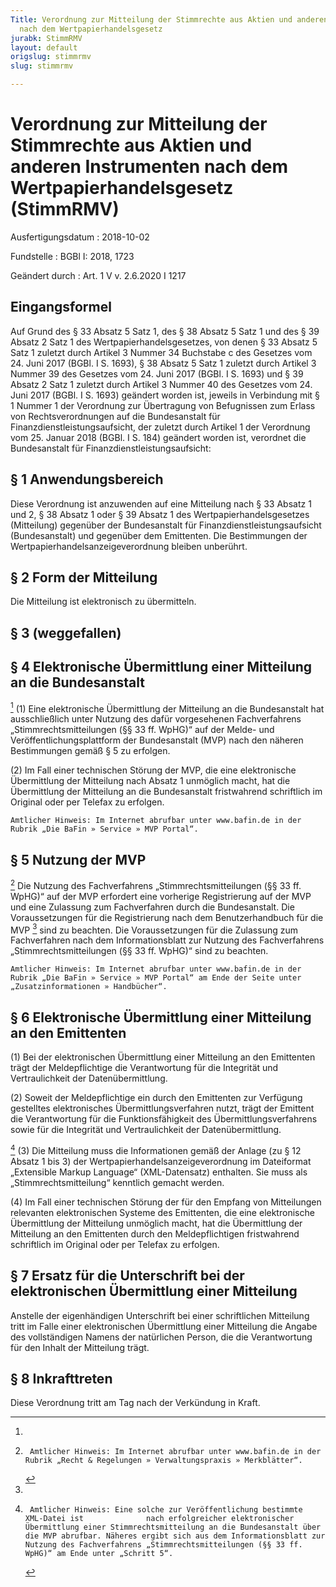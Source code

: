 ```yaml
---
Title: Verordnung zur Mitteilung der Stimmrechte aus Aktien und anderen Instrumenten
  nach dem Wertpapierhandelsgesetz
jurabk: StimmRMV
layout: default
origslug: stimmrmv
slug: stimmrmv

---
```


# Verordnung zur Mitteilung der Stimmrechte aus Aktien und anderen Instrumenten nach dem Wertpapierhandelsgesetz (StimmRMV)

Ausfertigungsdatum
:   2018-10-02

Fundstelle
:   BGBl I: 2018, 1723

Geändert durch
:   Art. 1 V v. 2.6.2020 I 1217


## Eingangsformel

Auf Grund des § 33 Absatz 5 Satz 1, des § 38 Absatz 5 Satz 1 und des § 39 Absatz 2 Satz 1 des Wertpapierhandelsgesetzes, von denen § 33 Absatz 5 Satz 1 zuletzt durch Artikel 3 Nummer 34 Buchstabe c des Gesetzes vom 24. Juni 2017 (BGBl. I S. 1693), § 38 Absatz 5 Satz 1 zuletzt durch Artikel 3 Nummer 39 des Gesetzes vom 24. Juni 2017 (BGBl. I S. 1693) und § 39 Absatz 2 Satz 1 zuletzt durch Artikel 3 Nummer 40 des Gesetzes vom 24. Juni 2017 (BGBl. I S. 1693) geändert worden ist, jeweils in Verbindung mit § 1 Nummer 1 der Verordnung zur Übertragung von Befugnissen zum Erlass von Rechtsverordnungen auf die Bundesanstalt für Finanzdienstleistungsaufsicht, der zuletzt durch Artikel 1 der Verordnung vom 25. Januar 2018 (BGBl. I S. 184) geändert worden ist, verordnet die Bundesanstalt für Finanzdienstleistungsaufsicht:


## § 1 Anwendungsbereich

Diese Verordnung ist anzuwenden auf eine Mitteilung nach § 33 Absatz 1 und 2, § 38 Absatz 1 oder § 39 Absatz 1 des Wertpapierhandelsgesetzes (Mitteilung) gegenüber der Bundesanstalt für Finanzdienstleistungsaufsicht (Bundesanstalt) und gegenüber dem Emittenten. Die Bestimmungen der Wertpapierhandelsanzeigeverordnung bleiben unberührt.


## § 2 Form der Mitteilung

Die Mitteilung ist elektronisch zu übermitteln.


## § 3 (weggefallen)



## § 4 Elektronische Übermittlung einer Mitteilung an die Bundesanstalt

[^F804350_01_BJNR172300018BJNE000501360]
(1) Eine elektronische Übermittlung der Mitteilung an die Bundesanstalt hat ausschließlich unter Nutzung des dafür vorgesehenen Fachverfahrens „Stimmrechtsmitteilungen (§§ 33 ff. WpHG)“ auf der Melde- und Veröffentlichungsplattform der Bundesanstalt (MVP)
nach den näheren Bestimmungen gemäß § 5 zu erfolgen.

(2) Im Fall einer technischen Störung der MVP, die eine elektronische Übermittlung der Mitteilung nach Absatz 1 unmöglich macht, hat die Übermittlung der Mitteilung an die Bundesanstalt fristwahrend schriftlich im Original oder per Telefax zu erfolgen.

    Amtlicher Hinweis: Im Internet abrufbar unter www.bafin.de in der Rubrik „Die BaFin » Service » MVP Portal“.
[^F804350_01_BJNR172300018BJNE000501360]: 

## § 5 Nutzung der MVP

[^F804350_02_BJNR172300018BJNE000600000]
Die Nutzung des Fachverfahrens „Stimmrechtsmitteilungen (§§ 33 ff. WpHG)“ auf der MVP erfordert eine vorherige Registrierung auf der MVP und eine Zulassung zum Fachverfahren durch die Bundesanstalt. Die Voraussetzungen für die Registrierung nach dem Benutzerhandbuch für die MVP
[^F804350_03_BJNR172300018BJNE000600000]
sind zu beachten. Die Voraussetzungen für die Zulassung zum Fachverfahren nach dem Informationsblatt zur Nutzung des Fachverfahrens „Stimmrechtsmitteilungen (§§ 33 ff. WpHG)“
sind zu beachten.

    Amtlicher Hinweis: Im Internet abrufbar unter www.bafin.de in der Rubrik „Die BaFin » Service » MVP Portal“ am Ende der Seite unter „Zusatzinformationen » Handbücher“.
[^F804350_02_BJNR172300018BJNE000600000]:     Amtlicher Hinweis: Im Internet abrufbar unter www.bafin.de in der Rubrik „Recht & Regelungen » Verwaltungspraxis » Merkblätter“.
[^F804350_03_BJNR172300018BJNE000600000]: 

## § 6 Elektronische Übermittlung einer Mitteilung an den Emittenten

(1) Bei der elektronischen Übermittlung einer Mitteilung an den Emittenten trägt der Meldepflichtige die Verantwortung für die Integrität und Vertraulichkeit der Datenübermittlung.

(2) Soweit der Meldepflichtige ein durch den Emittenten zur Verfügung gestelltes elektronisches Übermittlungsverfahren nutzt, trägt der Emittent die Verantwortung für die Funktionsfähigkeit des Übermittlungsverfahrens sowie für die Integrität und Vertraulichkeit der Datenübermittlung.

[^F804350_04_BJNR172300018BJNE000701360]
(3) Die Mitteilung muss die Informationen gemäß der Anlage (zu § 12 Absatz 1 bis 3) der Wertpapierhandelsanzeigeverordnung im Dateiformat „Extensible Markup Language“ (XML-Datensatz) enthalten.
Sie muss als „Stimmrechtsmitteilung“ kenntlich gemacht werden.

(4) Im Fall einer technischen Störung der für den Empfang von Mitteilungen relevanten elektronischen Systeme des Emittenten, die eine elektronische Übermittlung der Mitteilung unmöglich macht, hat die Übermittlung der Mitteilung an den Emittenten durch den Meldepflichtigen fristwahrend schriftlich im Original oder per Telefax zu erfolgen.

[^F804350_04_BJNR172300018BJNE000701360]:     Amtlicher Hinweis: Eine solche zur Veröffentlichung bestimmte              XML-Datei ist              nach erfolgreicher elektronischer Übermittlung einer Stimmrechtsmitteilung an die Bundesanstalt über die MVP abrufbar. Näheres ergibt sich aus dem Informationsblatt zur Nutzung des Fachverfahrens „Stimmrechtsmitteilungen (§§ 33 ff. WpHG)“ am Ende unter „Schritt 5“.


## § 7 Ersatz für die Unterschrift bei der elektronischen Übermittlung einer Mitteilung

Anstelle der eigenhändigen Unterschrift bei einer schriftlichen Mitteilung tritt im Falle einer elektronischen Übermittlung einer Mitteilung die Angabe des vollständigen Namens der natürlichen Person, die die Verantwortung für den Inhalt der Mitteilung trägt.


## § 8 Inkrafttreten

Diese Verordnung tritt am Tag nach der Verkündung in Kraft.

